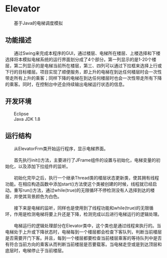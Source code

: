 # Elevator
 &emsp;&emsp;基于Java的电梯调度模拟
## 功能描述
 &emsp;&emsp;通过Swing来完成本程序的GUI，通过楼层、电梯所在楼层、上楼选择和下楼选择将本模拟电梯系统的运行界面划分成了4个部分。第一列显示的是1-20个楼层，第二列显示的是电梯当前所在楼层，第三、四列可以通过下拉框来选择上行或下行的目标楼层。项目实现了顺便服务，即上升的电梯在到达任何楼层时会一次性带走所有上升的乘客；同样下降的电梯在到达任何楼层时也会一次性带走所有下降的乘客。同时，在控制台中还会持续输出电梯运行状态的信息。
## 开发环境
 &emsp;&emsp;Eclipse  
 &emsp;&emsp;Java JDK 1.8
## 运行结构
 &emsp;&emsp;从ElevatorFrm类开始运行程序，显示电梯界面。<br/><br/>
 &emsp;&emsp;首先执行init()方法，主要进行了JFrame组件的设置与初始化，电梯变量的初始化，以及添加下拉组件的监听。<br/><br/>
 &emsp;&emsp;初始化完毕之后，执行一个继承Thread类的楼层状态更新类，使其拥有线程功能。在相应构造函数中添加start()方法使这个类被创建的时候，线程就已经启动。重写run()方法，通过while(true)的无限循环不停检测没有人选择到达的楼层，并使其背景颜色为白色。<br/><br/>
 &emsp;&emsp;接下来是电梯的监听，同样也是使用到了线程功能和while(true)的无限循环，作用是检测电梯将要上升还是下降，检测完成以后进行电梯运行的逻辑处理。<br/><br/>
 &emsp;&emsp;电梯运行的逻辑处理部分在Elevator类中，这个类也是通过线程来执行的。当电梯处于上升或下降状态时，电梯每到一个楼层都会检查下客队列，判断当前楼层是否需要开门下客。并且，每到一个楼层都要检查当前楼层乘客的等待队列中是否有符合当前方向的乘客从而判断当前楼层是否要载客。当电梯走空或是到达顶层和底层时，电梯停止于当前楼层。
